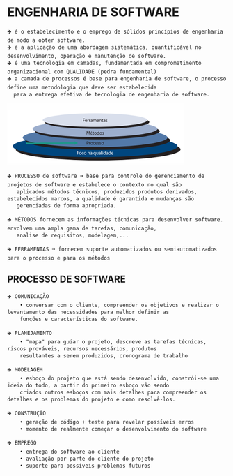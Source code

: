 # ENGENHARIA DE SOFTWARE 

    🡺 é o estabelecimento e o emprego de sólidos princípios de engenharia de modo a obter software.
    🡺 é a aplicação de uma abordagem sistemática, quantificável no desenvolvimento, operação e manutenção de software.
    🡺 é uma tecnologia em camadas, fundamentada em comprometimento organizacional com QUALIDADE (pedra fundamental)
    🡺 a camada de processos é base para engenharia de software, o processo define uma metodologia que deve ser estabelecida
      para a entrega efetiva de tecnologia de engenharia de software.
![piramede](https://github.com/vanessacezarn/3_Semestre/blob/main/Engenharia%20e%20Requisitos%20de%20Software/imagens/aula_01/piramede.png)
     
    🡺 PROCESSO de software ➞ base para controle do gerenciamento de projetos de software e estabelece o contexto no qual são
       aplicados métodos técnicos, produzidos produtos derivados, estabelecidos marcos, a qualidade é garantida e mudanças são
       gerenciadas de forma apropriada. 

    🡺 MÉTODOS fornecem as informações técnicas para desenvolver software. envolvem uma ampla gama de tarefas, comunicação, 
       analise de requisitos, modelagem,...

    🡺 FERRAMENTAS ➞ fornecem suporte automatizados ou semiautomatizados para o processo e para os métodos


## PROCESSO DE SOFTWARE

    🡺 COMUNICAÇÃO 
        • conversar com o cliente, compreender os objetivos e realizar o levantamento das necessidades para melhor definir as 
        funções e características do software.

    🡺 PLANEJAMENTO 
        • "mapa" para guiar o projeto, descreve as tarefas técnicas, riscos prováveis, recursos necessários, produtos 
        resultantes a serem produzidos, cronograma de trabalho

    🡺 MODELAGEM
        • esboço do projeto que está sendo desenvolvido, constrói-se uma ideia do todo, a partir do primeiro esboço vão sendo 
        criados outros esboços com mais detalhes para compreender os detalhes e os problemas do projeto e como resolvê-los.

    🡺 CONSTRUÇÃO 
        • geração de código + teste para revelar possíveis erros
        • momento de realmente começar o desenvolvimento do software

    🡺 EMPREGO 
        • entrega do software ao cliente
        • avaliação por parte do cliente do projeto
        • suporte para possiveis problemas futuros

